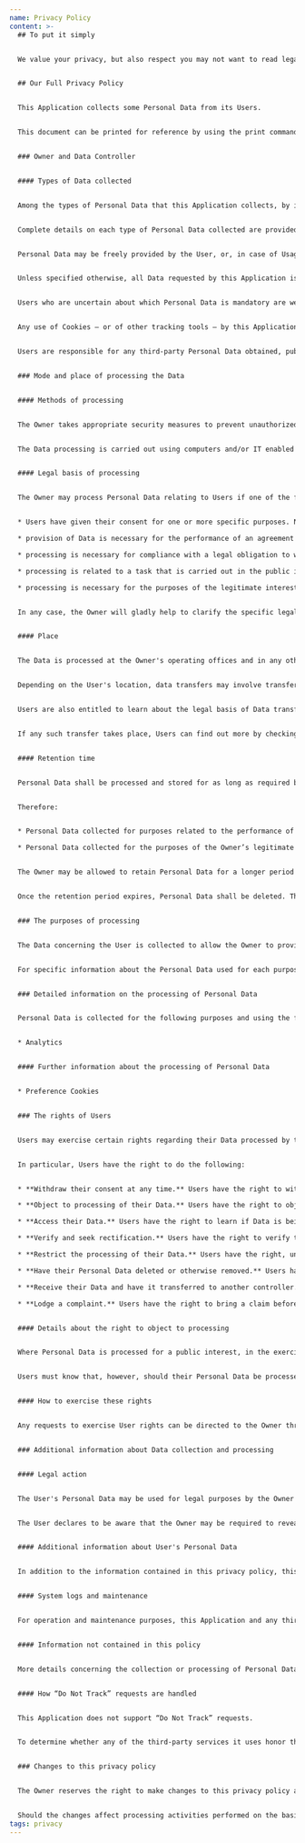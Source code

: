 ```yaml
---
name: Privacy Policy
content: >-
  ## To put it simply


  We value your privacy, but also respect you may not want to read legal language. We use a single cookie to track your age verification response so you don't have to answer every time you return. Additionally, we use Google Analytics to see what pages people on our site. That's pretty much it.


  ## Our Full Privacy Policy


  This Application collects some Personal Data from its Users.


  This document can be printed for reference by using the print command in the settings of any browser.


  ### Owner and Data Controller


  #### Types of Data collected


  Among the types of Personal Data that this Application collects, by itself or through third parties, there are: Tracker; Usage Data.


  Complete details on each type of Personal Data collected are provided in the dedicated sections of this privacy policy or by specific explanation texts displayed prior to the Data collection.


  Personal Data may be freely provided by the User, or, in case of Usage Data, collected automatically when using this Application.


  Unless specified otherwise, all Data requested by this Application is mandatory and failure to provide this Data may make it impossible for this Application to provide its services. In cases where this Application specifically states that some Data is not mandatory, Users are free not to communicate this Data without consequences to the availability or the functioning of the Service.


  Users who are uncertain about which Personal Data is mandatory are welcome to contact the Owner.


  Any use of Cookies – or of other tracking tools – by this Application or by the owners of third-party services used by this Application serves the purpose of providing the Service required by the User, in addition to any other purposes described in the present document and in the Cookie Policy, if available.


  Users are responsible for any third-party Personal Data obtained, published or shared through this Application and confirm that they have the third party's consent to provide the Data to the Owner.


  ### Mode and place of processing the Data


  #### Methods of processing


  The Owner takes appropriate security measures to prevent unauthorized access, disclosure, modification, or unauthorized destruction of the Data.


  The Data processing is carried out using computers and/or IT enabled tools, following organizational procedures and modes strictly related to the purposes indicated. In addition to the Owner, in some cases, the Data may be accessible to certain types of persons in charge, involved with the operation of this Application (administration, sales, marketing, legal, system administration) or external parties (such as third-party technical service providers, mail carriers, hosting providers, IT companies, communications agencies) appointed, if necessary, as Data Processors by the Owner. The updated list of these parties may be requested from the Owner at any time.


  #### Legal basis of processing


  The Owner may process Personal Data relating to Users if one of the following applies:


  * Users have given their consent for one or more specific purposes. Note: Under some legislations the Owner may be allowed to process Personal Data until the User objects to such processing (“opt-out”), without having to rely on consent or any other of the following legal bases. This, however, does not apply, whenever the processing of Personal Data is subject to European data protection law;

  * provision of Data is necessary for the performance of an agreement with the User and/or for any pre-contractual obligations thereof;

  * processing is necessary for compliance with a legal obligation to which the Owner is subject;

  * processing is related to a task that is carried out in the public interest or in the exercise of official authority vested in the Owner;

  * processing is necessary for the purposes of the legitimate interests pursued by the Owner or by a third party.


  In any case, the Owner will gladly help to clarify the specific legal basis that applies to the processing, and in particular whether the provision of Personal Data is a statutory or contractual requirement, or a requirement necessary to enter into a contract.


  #### Place


  The Data is processed at the Owner's operating offices and in any other places where the parties involved in the processing are located.


  Depending on the User's location, data transfers may involve transferring the User's Data to a country other than their own. To find out more about the place of processing of such transferred Data, Users can check the section containing details about the processing of Personal Data.


  Users are also entitled to learn about the legal basis of Data transfers to a country outside the European Union or to any international organization governed by public international law or set up by two or more countries, such as the UN, and about the security measures taken by the Owner to safeguard their Data.


  If any such transfer takes place, Users can find out more by checking the relevant sections of this document or inquire with the Owner using the information provided in the contact section.


  #### Retention time


  Personal Data shall be processed and stored for as long as required by the purpose they have been collected for.


  Therefore:


  * Personal Data collected for purposes related to the performance of a contract between the Owner and the User shall be retained until such contract has been fully performed.

  * Personal Data collected for the purposes of the Owner’s legitimate interests shall be retained as long as needed to fulfill such purposes. Users may find specific information regarding the legitimate interests pursued by the Owner within the relevant sections of this document or by contacting the Owner.


  The Owner may be allowed to retain Personal Data for a longer period whenever the User has given consent to such processing, as long as such consent is not withdrawn. Furthermore, the Owner may be obliged to retain Personal Data for a longer period whenever required to do so for the performance of a legal obligation or upon order of an authority.


  Once the retention period expires, Personal Data shall be deleted. Therefore, the right of access, the right to erasure, the right to rectification and the right to data portability cannot be enforced after expiration of the retention period.


  ### The purposes of processing


  The Data concerning the User is collected to allow the Owner to provide its Service, comply with its legal obligations, respond to enforcement requests, protect its rights and interests (or those of its Users or third parties), detect any malicious or fraudulent activity, as well as the following: Analytics.


  For specific information about the Personal Data used for each purpose, the User may refer to the section “Detailed information on the processing of Personal Data”.


  ### Detailed information on the processing of Personal Data


  Personal Data is collected for the following purposes and using the following services:


  * Analytics


  #### Further information about the processing of Personal Data


  * Preference Cookies


  ### The rights of Users


  Users may exercise certain rights regarding their Data processed by the Owner.


  In particular, Users have the right to do the following:


  * **Withdraw their consent at any time.** Users have the right to withdraw consent where they have previously given their consent to the processing of their Personal Data.

  * **Object to processing of their Data.** Users have the right to object to the processing of their Data if the processing is carried out on a legal basis other than consent. Further details are provided in the dedicated section below.

  * **Access their Data.** Users have the right to learn if Data is being processed by the Owner, obtain disclosure regarding certain aspects of the processing and obtain a copy of the Data undergoing processing.

  * **Verify and seek rectification.** Users have the right to verify the accuracy of their Data and ask for it to be updated or corrected.

  * **Restrict the processing of their Data.** Users have the right, under certain circumstances, to restrict the processing of their Data. In this case, the Owner will not process their Data for any purpose other than storing it.

  * **Have their Personal Data deleted or otherwise removed.** Users have the right, under certain circumstances, to obtain the erasure of their Data from the Owner.

  * **Receive their Data and have it transferred to another controller.** Users have the right to receive their Data in a structured, commonly used and machine readable format and, if technically feasible, to have it transmitted to another controller without any hindrance. This provision is applicable provided that the Data is processed by automated means and that the processing is based on the User's consent, on a contract which the User is part of or on pre-contractual obligations thereof.

  * **Lodge a complaint.** Users have the right to bring a claim before their competent data protection authority.


  #### Details about the right to object to processing


  Where Personal Data is processed for a public interest, in the exercise of an official authority vested in the Owner or for the purposes of the legitimate interests pursued by the Owner, Users may object to such processing by providing a ground related to their particular situation to justify the objection.


  Users must know that, however, should their Personal Data be processed for direct marketing purposes, they can object to that processing at any time without providing any justification. To learn, whether the Owner is processing Personal Data for direct marketing purposes, Users may refer to the relevant sections of this document.


  #### How to exercise these rights


  Any requests to exercise User rights can be directed to the Owner through the contact details provided in this document. These requests can be exercised free of charge and will be addressed by the Owner as early as possible and always within one month.


  ### Additional information about Data collection and processing


  #### Legal action


  The User's Personal Data may be used for legal purposes by the Owner in Court or in the stages leading to possible legal action arising from improper use of this Application or the related Services.


  The User declares to be aware that the Owner may be required to reveal personal data upon request of public authorities.


  #### Additional information about User's Personal Data


  In addition to the information contained in this privacy policy, this Application may provide the User with additional and contextual information concerning particular Services or the collection and processing of Personal Data upon request.


  #### System logs and maintenance


  For operation and maintenance purposes, this Application and any third-party services may collect files that record interaction with this Application (System logs) use other Personal Data (such as the IP Address) for this purpose.


  #### Information not contained in this policy


  More details concerning the collection or processing of Personal Data may be requested from the Owner at any time. Please see the contact information at the beginning of this document.


  #### How “Do Not Track” requests are handled


  This Application does not support “Do Not Track” requests.


  To determine whether any of the third-party services it uses honor the “Do Not Track” requests, please read their privacy policies.


  ### Changes to this privacy policy


  The Owner reserves the right to make changes to this privacy policy at any time by notifying its Users on this page and possibly within this Application and/or - as far as technically and legally feasible - sending a notice to Users via any contact information available to the Owner. It is strongly recommended to check this page often, referring to the date of the last modification listed at the bottom.


  Should the changes affect processing activities performed on the basis of the User’s consent, the Owner shall collect new consent from the User, where required.
tags: privacy
---
```

